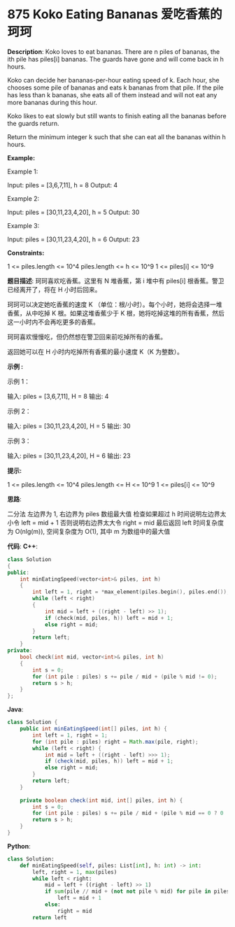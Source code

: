 # 875 Koko Eating Bananas 爱吃香蕉的珂珂

__Description__:
Koko loves to eat bananas. There are n piles of bananas, the ith pile has piles[i] bananas. The guards have gone and will come back in h hours.

Koko can decide her bananas-per-hour eating speed of k. Each hour, she chooses some pile of bananas and eats k bananas from that pile. If the pile has less than k bananas, she eats all of them instead and will not eat any more bananas during this hour.

Koko likes to eat slowly but still wants to finish eating all the bananas before the guards return.

Return the minimum integer k such that she can eat all the bananas within h hours.

__Example:__

Example 1:

Input: piles = [3,6,7,11], h = 8
Output: 4

Example 2:

Input: piles = [30,11,23,4,20], h = 5
Output: 30

Example 3:

Input: piles = [30,11,23,4,20], h = 6
Output: 23

__Constraints:__

1 <= piles.length <= 10^4
piles.length <= h <= 10^9
1 <= piles[i] <= 10^9

__题目描述__:
珂珂喜欢吃香蕉。这里有 N 堆香蕉，第 i 堆中有 piles[i] 根香蕉。警卫已经离开了，将在 H 小时后回来。

珂珂可以决定她吃香蕉的速度 K （单位：根/小时）。每个小时，她将会选择一堆香蕉，从中吃掉 K 根。如果这堆香蕉少于 K 根，她将吃掉这堆的所有香蕉，然后这一小时内不会再吃更多的香蕉。  

珂珂喜欢慢慢吃，但仍然想在警卫回来前吃掉所有的香蕉。

返回她可以在 H 小时内吃掉所有香蕉的最小速度 K（K 为整数）。

__示例 :__

示例 1：

输入: piles = [3,6,7,11], H = 8
输出: 4

示例 2：

输入: piles = [30,11,23,4,20], H = 5
输出: 30

示例 3：

输入: piles = [30,11,23,4,20], H = 6
输出: 23

__提示:__

1 <= piles.length <= 10^4
piles.length <= H <= 10^9
1 <= piles[i] <= 10^9

__思路__:

二分法
左边界为 1, 右边界为 piles 数组最大值
检查如果超过 h 时间说明左边界太小令 left = mid + 1
否则说明右边界太大令 right = mid
最后返回 left
时间复杂度为 O(nlg(m)), 空间复杂度为 O(1), 其中 m 为数组中的最大值

__代码__:
__C++__:

```C++
class Solution 
{
public:
    int minEatingSpeed(vector<int>& piles, int h) 
    {
        int left = 1, right = *max_element(piles.begin(), piles.end());
        while (left < right) 
        {
            int mid = left + ((right - left) >> 1);
            if (check(mid, piles, h)) left = mid + 1;
            else right = mid;
        }
        return left;
    }
private:
    bool check(int mid, vector<int>& piles, int h)
    {
        int s = 0;
        for (int pile : piles) s += pile / mid + (pile % mid != 0);
        return s > h;
    }
};
```

__Java__:

```Java
class Solution {
    public int minEatingSpeed(int[] piles, int h) {
        int left = 1, right = 1;
        for (int pile : piles) right = Math.max(pile, right);
        while (left < right) {
            int mid = left + ((right - left) >>> 1);
            if (check(mid, piles, h)) left = mid + 1;
            else right = mid;
        }
        return left;
    }
    
    private boolean check(int mid, int[] piles, int h) {
        int s = 0;
        for (int pile : piles) s += pile / mid + (pile % mid == 0 ? 0 : 1);
        return s > h;
    }
}
```

__Python__:

```Python
class Solution:
    def minEatingSpeed(self, piles: List[int], h: int) -> int:
        left, right = 1, max(piles)
        while left < right:
            mid = left + ((right - left) >> 1)
            if sum(pile // mid + (not not pile % mid) for pile in piles) > h:
                left = mid + 1
            else:
                right = mid
        return left
```
